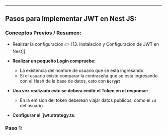 
---
## Pasos para Implementar JWT en Nest JS:
### Conceptos Previos / Resumen:
- Realizar la configuracion 👉  [[3. Instalacion y Configuracion de JWT en Nest]]
- **Realizar un pequeño Login compruebe:**
	- La existencia del nombre de usuario que se esta ingresando.
	- Si el usuario existe comparar la contraseña que se esta ingresando con el Hash de la base de datos, esto con **`bcrypt`**

- **Una vez realizado esto se debera emitir el Token en el response:**
	 - En la emision del token deberean viajar datos publicos, como el `id` del usuario

- **Configurar el `jwt.strategy.ts:**


### Paso 1: 